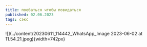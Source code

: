 ```yaml
---
title: поебаться чтобы повидаться
published: 02.06.2023
tags: сэкс
---
```


![](../content/20230611_114442_WhatsApp_Image 2023-06-02 at 11.54.21.jpeg){width=742px}

